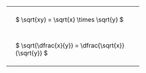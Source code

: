 ---
---

#  
<br>
<style type="text/css">
#T_f5ce9 th.col_heading {
  text-align: left;
  font-size: 1em;
}
#T_f5ce9 td {
  text-align: left;
  font-size: 1em;
  padding: 1.5em;
}
#T_f5ce9_row0_col0, #T_f5ce9_row1_col0 {
  width: 300px;
  white-space: pre-wrap;
}
</style>
<table id="T_f5ce9">
  <thead>
  </thead>
  <tbody>
    <tr>
      <td id="T_f5ce9_row0_col0" class="data row0 col0" >$ \sqrt{xy} = \sqrt{x} \times \sqrt{y} $</td>
    </tr>
    <tr>
      <td id="T_f5ce9_row1_col0" class="data row1 col0" >$ \sqrt{\dfrac{x}{y}} = \dfrac{\sqrt{x}}{\sqrt{y}} $</td>
    </tr>
  </tbody>
</table>
